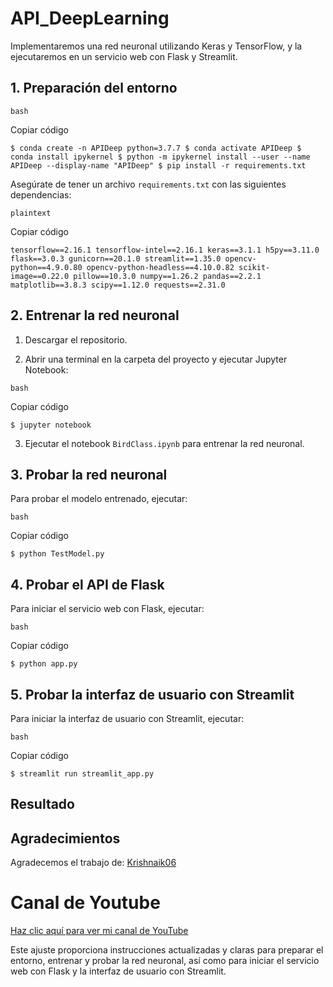# API_DeepLearning

Implementaremos una red neuronal utilizando Keras y TensorFlow, y la ejecutaremos en un servicio web con Flask y Streamlit.

## 1. Preparación del entorno

```         
bash
```

Copiar código

`$ conda create -n APIDeep python=3.7.7 $ conda activate APIDeep $ conda install ipykernel $ python -m ipykernel install --user --name APIDeep --display-name "APIDeep" $ pip install -r requirements.txt`

Asegúrate de tener un archivo `requirements.txt` con las siguientes dependencias:

```         
plaintext
```

Copiar código

`tensorflow==2.16.1 tensorflow-intel==2.16.1 keras==3.1.1 h5py==3.11.0 flask==3.0.3 gunicorn==20.1.0 streamlit==1.35.0 opencv-python==4.9.0.80 opencv-python-headless==4.10.0.82 scikit-image==0.22.0 pillow==10.3.0 numpy==1.26.2 pandas==2.2.1 matplotlib==3.8.3 scipy==1.12.0 requests==2.31.0`

## 2. Entrenar la red neuronal

1.  Descargar el repositorio.

2.  Abrir una terminal en la carpeta del proyecto y ejecutar Jupyter Notebook:

```         
bash
```

Copiar código

`$ jupyter notebook`

3.  Ejecutar el notebook `BirdClass.ipynb` para entrenar la red neuronal.

## 3. Probar la red neuronal

Para probar el modelo entrenado, ejecutar:

```         
bash
```

Copiar código

`$ python TestModel.py`

## 4. Probar el API de Flask

Para iniciar el servicio web con Flask, ejecutar:

```         
bash
```

Copiar código

`$ python app.py`

## 5. Probar la interfaz de usuario con Streamlit

Para iniciar la interfaz de usuario con Streamlit, ejecutar:

```         
bash
```

Copiar código

`$ streamlit run streamlit_app.py`

## Resultado

## Agradecimientos

Agradecemos el trabajo de: [Krishnaik06](https://github.com/krishnaik06/Deployment-Deep-Learning-Model)

# **Canal de Youtube**

[Haz clic aquí para ver mi canal de YouTube](https://www.youtube.com/channel/UCr_dJOULDvSXMHA1PSHy2rg)

Este ajuste proporciona instrucciones actualizadas y claras para preparar el entorno, entrenar y probar la red neuronal, así como para iniciar el servicio web con Flask y la interfaz de usuario con Streamlit.
